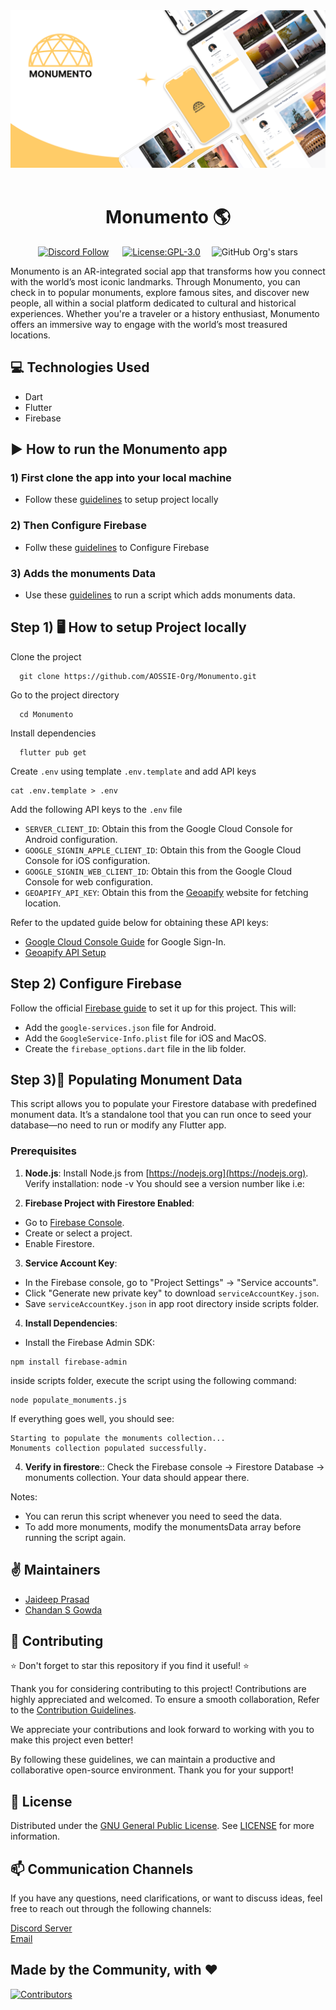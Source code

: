 <div align="center">
 <span>
 <img src="assets/cover.png" alt="Resonate logo" width="800" height="auto" />
 </span>
<br><br>

# Monumento 🌎

 </div>
 <div align="center">

[![Discord Follow](https://dcbadge.vercel.app/api/server/6mFZ2S846n?style=flat)](https://discord.gg/6mFZ2S846n) &ensp;&ensp;
[![License:GPL-3.0](https://img.shields.io/badge/License-GPL-yellow.svg)](https://opensource.org/license/gpl-3-0/)&ensp;&ensp;
![GitHub Org's stars](https://img.shields.io/github/stars/AOSSIE-Org/monumento?style=social)

</div>
Monumento is an AR-integrated social app that transforms how you connect with the world’s most iconic landmarks. Through Monumento, you can check in to popular monuments, explore famous sites, and discover new people, all within a social platform dedicated to cultural and historical experiences. Whether you're a traveler or a history enthusiast, Monumento offers an immersive way to engage with the world’s most treasured locations.

## 💻 Technologies Used

- Dart
- Flutter
- Firebase

## **▶️ How to run the Monumento app**

### 1) First clone the app into your local machine

- Follow these [guidelines](#step-1-️-how-to-setup-project-locally) to setup project locally

### 2) Then Configure Firebase

- Follw these [guidelines](#step-2-configure-firebase) to Configure Firebase

### 3) Adds the monuments Data

- Use these [guidelines](#step-3-populating-monument-data) to run a script which adds monuments data.

<a id="setup-project-locally"></a>

## Step 1) 🖥️ How to setup Project locally

Clone the project

```
  git clone https://github.com/AOSSIE-Org/Monumento.git
```

Go to the project directory

```
  cd Monumento
```

Install dependencies

```
  flutter pub get
```

Create `.env` using template `.env.template` and add API keys

```
cat .env.template > .env
```

Add the following API keys to the `.env` file

- `SERVER_CLIENT_ID`: Obtain this from the Google Cloud Console for Android configuration.
- `GOOGLE_SIGNIN_APPLE_CLIENT_ID`: Obtain this from the Google Cloud Console for iOS configuration.
- `GOOGLE_SIGNIN_WEB_CLIENT_ID`: Obtain this from the Google Cloud Console for web configuration.
- `GEOAPIFY_API_KEY`: Obtain this from the [Geoapify](https://www.geoapify.com/) website for fetching location.

Refer to the updated guide below for obtaining these API keys:

- [Google Cloud Console Guide](https://developers.google.com/identity) for Google Sign-In.
- [Geoapify API Setup](https://www.geoapify.com/get-started-with-maps-api/)

## Step 2) Configure Firebase

Follow the official [Firebase guide](https://firebase.google.com/docs/flutter/setup?platform=android) to set it up for this project. This will:

- Add the `google-services.json` file for Android.
- Add the `GoogleService-Info.plist` file for iOS and MacOS.
- Create the `firebase_options.dart` file in the lib folder.

## Step 3)📜 Populating Monument Data

This script allows you to populate your Firestore database with predefined monument data. It’s a standalone tool that you can run once to seed your database—no need to run or modify any Flutter app.

### Prerequisites

1. **Node.js**:
   Install Node.js from [https://nodejs.org](https://nodejs.org).
   Verify installation: node -v
   You should see a version number like i.e:

2. **Firebase Project with Firestore Enabled**:

- Go to [Firebase Console](https://console.firebase.google.com).
- Create or select a project.
- Enable Firestore.

3. **Service Account Key**:

- In the Firebase console, go to "Project Settings" → "Service accounts".
- Click "Generate new private key" to download `serviceAccountKey.json`.
- Save `serviceAccountKey.json` in app root directory inside scripts folder.

4. **Install Dependencies**:

- Install the Firebase Admin SDK:

```
npm install firebase-admin
```

inside scripts folder, execute the script using the following command:

```
node populate_monuments.js
```

If everything goes well, you should see:

```
Starting to populate the monuments collection...
Monuments collection populated successfully.
```

4. **Verify in firestore**:: Check the Firebase console → Firestore Database → monuments collection. Your data should appear there.

Notes:

- You can rerun this script whenever you need to seed the data.
- To add more monuments, modify the monumentsData array before running the script again.

## ✌️ Maintainers

- [Jaideep Prasad](https://github.com/jddeep)
- [Chandan S Gowda](https://github.com/chandansgowda)

## 🙌 Contributing

⭐ Don't forget to star this repository if you find it useful! ⭐

Thank you for considering contributing to this project! Contributions are highly appreciated and welcomed. To ensure a smooth collaboration, Refer to the [Contribution Guidelines](https://github.com/AOSSIE-Org/Monumento/blob/master/contributing.md).

We appreciate your contributions and look forward to working with you to make this project even better!

By following these guidelines, we can maintain a productive and collaborative open-source environment. Thank you for your support!

## 📍 License

Distributed under the [GNU General Public License](https://opensource.org/license/gpl-3-0/). See [LICENSE](https://github.com/AOSSIE-Org/Monumento/blob/master/LICENSE) for more information.

## 📫 Communication Channels

If you have any questions, need clarifications, or want to discuss ideas, feel free to reach out through the following channels:

[Discord Server](https://discord.com/invite/6mFZ2S846n)\
[Email](aossie.oss@gmail.com)

## Made by the Community, with ❤️

<a href="https://github.com/AOSSIE-Org/monumento/graphs/contributors">
  <img src="https://contrib.rocks/image?repo=AOSSIE-Org/monumento" alt="Contributors"/>
</a>
<br>

